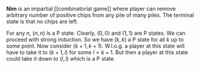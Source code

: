 **Nim** is an impartial [[combinatorial game]] where player can remove arbitrary number of positive chips from any pile of many piles. The terminal state is that no chips are left.

For any $n$, $(n, n)$ is a P state. Clearly, $(0,0)$ and $(1, 1)$ are P states. We can proceed with strong induction. So we have $(k, k)$ a P state for all $k$ up to some point. Now consider $(k+1, k+1)$. W.l.o.g. a player at this state will have to take it to $(k+1, l)$ for some $l < k+1$. But then a player at this state could take it down to $(l, l)$ which is a P state. 